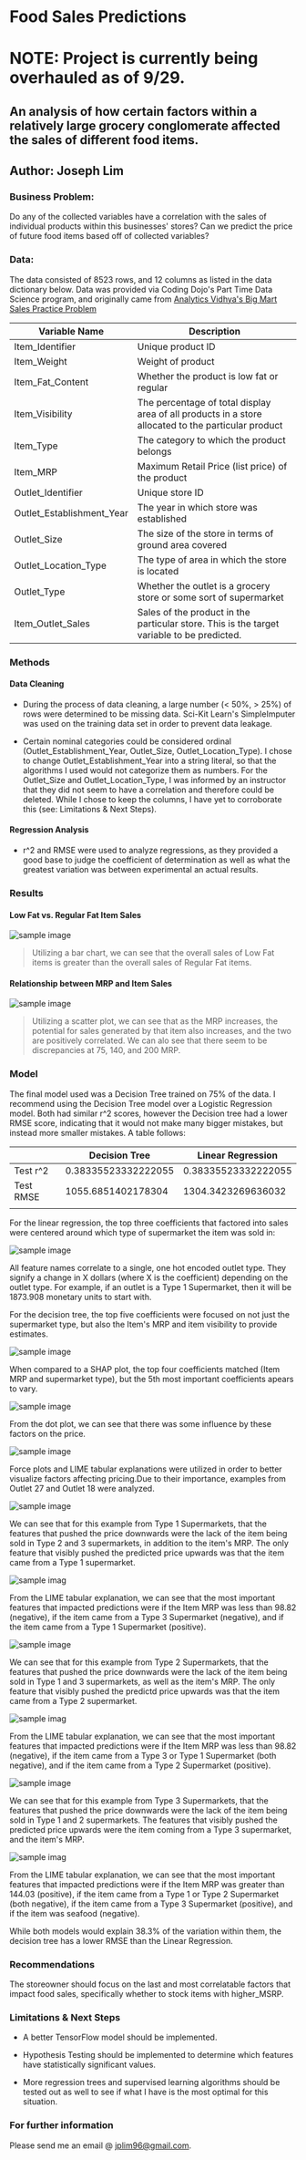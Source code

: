 # Food Sales Predictions

# NOTE: Project is currently being overhauled as of 9/29.

## An analysis of how certain factors within a relatively large grocery conglomerate affected the sales of different food items.

## Author: Joseph Lim

### Business Problem: 
Do any of the collected variables have a correlation with the sales of individual products within this businesses' stores? Can we predict the price of future food items based off of collected variables?

### Data:
The data consisted of 8523 rows, and 12 columns as listed in the data dictionary below. Data was provided via Coding Dojo's Part Time Data Science program, and originally came from [Analytics Vidhya's Big Mart Sales Practice Problem](https://https://datahack.analyticsvidhya.com/contest/practice-problem-big-mart-sales-iii/)

| Variable Name             | Description                                                                                         |
|---------------------------|-----------------------------------------------------------------------------------------------------|
| Item_Identifier           | Unique product ID                                                                                   |
| Item_Weight               | Weight of product                                                                                   |
| Item_Fat_Content          | Whether the product is low fat or regular                                                           |
| Item_Visibility           | The percentage of total display area of all products in a store allocated to the particular product |
| Item_Type                 | The category to which the product belongs                                                           |
| Item_MRP                  | Maximum Retail Price (list price) of the product                                                    |
| Outlet_Identifier         | Unique store ID                                                                                     |
| Outlet_Establishment_Year | The year in which store was established                                                             |
| Outlet_Size               | The size of the store in terms of ground area covered                                               |
| Outlet_Location_Type      | The type of area in which the store is located                                                      |
| Outlet_Type               | Whether the outlet is a grocery store or some sort of supermarket                                   |
| Item_Outlet_Sales         | Sales of the product in the particular store. This is the target variable to be predicted.          |

### Methods

#### Data Cleaning
* During the process of data cleaning, a large number (< 50%, > 25%) of rows were determined to be missing data. Sci-Kit Learn's SimpleImputer was used on the training data set in order to prevent data leakage. 

* Certain nominal categories could be considered ordinal (Outlet_Establishment_Year, Outlet_Size, Outlet_Location_Type). I chose to change Outlet_Establishment_Year into a string literal, so that the algorithms I used would not categorize them as numbers. For the Outlet_Size and Outlet_Location_Type, I was informed by an instructor that they did not seem to have a correlation and therefore could be deleted. While I chose to keep the columns, I have yet to corroborate this (see: Limitations & Next Steps).

#### Regression Analysis
* r^2 and RMSE were used to analyze regressions, as they provided a good base to judge the coefficient of determination as well as what the greatest variation was between experimental an actual results.

### Results

#### Low Fat vs. Regular Fat Item Sales
![sample image](images/LFvsRegularSales.png)

> Utilizing a bar chart, we can see that the overall sales of Low Fat items is greater than the overall sales of Regular Fat items.

#### Relationship between MRP and Item Sales
![sample image](images/RelationshipBetweenMRPAndItemSales.png)
> Utilizing a scatter plot, we can see that as the MRP increases, the potential for sales generated by that item also increases, and the two are positively correlated. We can alo see that there seem to be discrepancies at 75, 140, and 200 MRP.

### Model
The final model used was a Decision Tree trained on 75% of the data. I recommend using the Decision Tree model over a Logistic Regression model. Both had similar r^2 scores, however the Decision tree had a lower RMSE score, indicating that it would not make many bigger mistakes, but instead more smaller mistakes. A table follows:

|           | Decision Tree       | Linear Regression   |
|-----------|---------------------|---------------------|
| Test r^2  | 0.38335523332222055 | 0.38335523332222055 |
| Test RMSE | 1055.6851402178304  | 1304.3423269636032  |
|           |                     |                     |

For the linear regression, the top three coefficients that factored into sales were centered around which type of supermarket the item was sold in:

![sample image](images/LineReg3MIF.png)

All feature names correlate to a single, one hot encoded outlet type. They signify a change in X dollars (where X is the coefficient) depending on the outlet type. For example, if an outlet is a Type 1 Supermarket, then it will be 1873.908 monetary units to start with.

For the decision tree, the top five coefficients were focused on not just the supermarket type, but also the Item's MRP and item visibility to provide estimates.

![sample image](images/DecTree5MIF.png)

When compared to a SHAP plot, the top four coefficients matched (Item MRP and supermarket type), but the 5th most important coefficients apears to vary.

![sample image](images/SHAPSummaryBar.png)

From the dot plot, we can see that there was some influence by these factors on the price.

![sample image](images/SHAPSummaryDot.png)

Force plots and LIME tabular explanations were utilized in order to better visualize factors affecting pricing.Due to their importance, examples from Outlet 27 and Outlet 18 were analyzed.

![sample image](images/SHAPForceType1.png)

We can see that for this example from Type 1 Supermarkets, that the features that pushed the price downwards were the lack of the item being sold in Type 2 and 3 supermarkets, in addition to the item's MRP. The only feature that visibly pushed the predicted price upwards was that the item came from a Type 1 supermarket.

![sample imag](images/LIMEType1.png)

From the LIME tabular explanation, we can see that the most important features that impacted predictions were if the Item MRP was less than 98.82 (negative), if the item came from a Type 3 Supermarket (negative), and if the item came from a Type 1 Supermarket (positive).

![sample image](images/SHAPForceType2.png)

We can see that for this example from Type 2 Supermarkets, that the features that pushed the price downwards were the lack of the item being sold in Type 1 and 3 supermarkets, as well as the item's MRP. The only feature that visibly pushed the predictd price upwards was that the item came from a Type 2 supermarket.

![sample imag](images/LIMEType2.png)

From the LIME tabular explanation, we can see that the most important features that impacted predictions were if the Item MRP was less than 98.82 (negative), if the item came from a Type 3 or Type 1 Supermarket (both negative), and if the item came from a Type 2 Supermarket (positive).

![sample image](images/SHAPForceType3.png)

We can see that for this example from Type 3 Supermarkets, that the features that pushed the price downwards were the lack of the item being sold in Type 1 and 2 supermarkets. The features that visibly pushed the predicted price upwards were the item coming from a Type 3 supermarket, and the item's MRP.

![sample imag](images/LIMEType3.png)

From the LIME tabular explanation, we can see that the most important features that impacted predictions were if the Item MRP was greater than 144.03 (positive), if the item came from a Type 1 or Type 2 Supermarket (both negative), if the item came from a Type 3 Supermarket (positive), and if the item was seafood (negative).

While both models would explain 38.3% of the variation within them, the decision tree has a lower RMSE than the Linear Regression. 

### Recommendations

The storeowner should focus on the last and most correlatable factors that impact food sales, specifically whether to stock items with higher_MSRP.

### Limitations & Next Steps
* A better TensorFlow model should be implemented.

* Hypothesis Testing should be implemented to determine which features have statistically significant values.

* More regression trees and supervised learning algorithms should be tested out as well to see if what I have is the most optimal for this situation.

### For further information

Please send me an email @ jplim96@gmail.com. 
